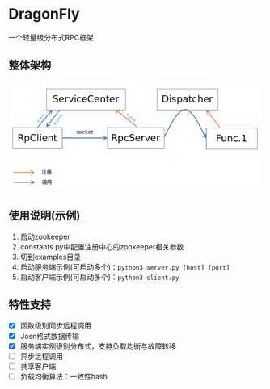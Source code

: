 # DragonFly
一个轻量级分布式RPC框架

## 整体架构
![整体架构](documents/整体架构.png)

## 使用说明(示例)
1. 启动zookeeper
2. constants.py中配置注册中心的zookeeper相关参数
3. 切到examples目录
4. 启动服务端示例(可启动多个)：`python3 server.py [host] [port]`
5. 启动客户端示例(可启动多个)：`python3 client.py`

## 特性支持

- [x] 函数级别同步远程调用
- [x] Josn格式数据传输
- [x] 服务端实例级别分布式，支持负载均衡与故障转移
- [ ] 异步远程调用
- [ ] 共享客户端
- [ ] 负载均衡算法：一致性hash
